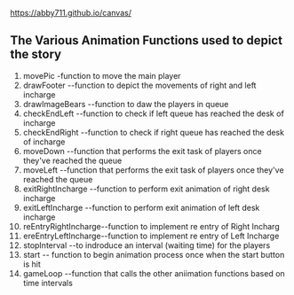 https://abby711.github.io/canvas/

<h2> The Various Animation Functions used to depict the story</h2>
<ol>
  <li>movePic  -function to move the main player</li>
  <li>drawFooter --function to depict the movements of right and left incharge</li>
  <li>drawImageBears --function to daw the players in queue</li>
  <li>checkEndLeft --function to check if left queue has reached the desk of incharge</li>
  <li>checkEndRight --function to check if right queue has reached the desk of incharge</li>
  <li>moveDown --function that performs the exit task of players once they've reached the queue</li>
  <li>moveLeft --function that performs the exit task of players once they've reached the queue</li>
  <li>exitRightIncharge --function to perform exit animation of right desk incharge</li>
   <li>exitLeftIncharge --function to perform exit animation of left desk incharge</li>
  <li>reEntryRightIncharge--function to implement re entry of Right Incharg</li>
   <li>ereEntryLeftIncharge--function to implement re entry of Left Incharge</li>
  <li>stopInterval --to indroduce an interval (waiting time) for the players</li>
  <li>start -- function to begin animation process once when the start button is hit </li>
  <li>gameLoop --function that calls the other aniimation functions based on time intervals</li>
  
  </ol>
  
  
  
  

